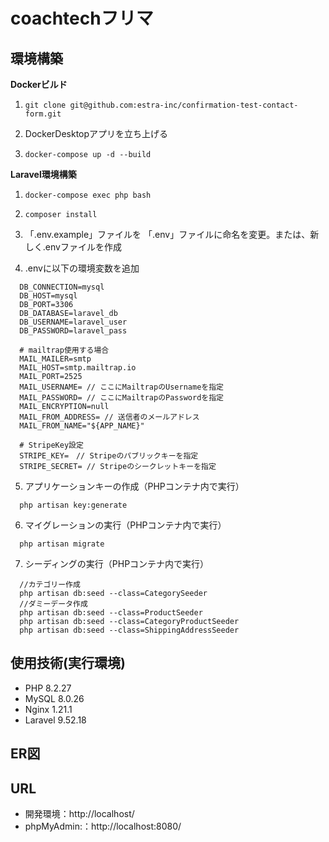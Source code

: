 # coachtechフリマ

## 環境構築
**Dockerビルド**
1. ```
   git clone git@github.com:estra-inc/confirmation-test-contact-form.git
   ```
   
3. DockerDesktopアプリを立ち上げる
   
5. ```
   docker-compose up -d --build
   ```

**Laravel環境構築**
1. ```
   docker-compose exec php bash
   ```
   
3. ```
   composer install
   ```
   
5. 「.env.example」ファイルを 「.env」ファイルに命名を変更。または、新しく.envファイルを作成
   
7. .envに以下の環境変数を追加
  ```
    DB_CONNECTION=mysql
    DB_HOST=mysql
    DB_PORT=3306
    DB_DATABASE=laravel_db
    DB_USERNAME=laravel_user
    DB_PASSWORD=laravel_pass
  
    # mailtrap使用する場合
    MAIL_MAILER=smtp
    MAIL_HOST=smtp.mailtrap.io
    MAIL_PORT=2525
    MAIL_USERNAME= // ここにMailtrapのUsernameを指定
    MAIL_PASSWORD= // ここにMailtrapのPasswordを指定
    MAIL_ENCRYPTION=null
    MAIL_FROM_ADDRESS= // 送信者のメールアドレス
    MAIL_FROM_NAME="${APP_NAME}"

    # StripeKey設定
    STRIPE_KEY=　// Stripeのパブリックキーを指定
    STRIPE_SECRET= // Stripeのシークレットキーを指定
  ```
5. アプリケーションキーの作成（PHPコンテナ内で実行）
  ```
    php artisan key:generate
  ```

6. マイグレーションの実行（PHPコンテナ内で実行）
  ```
    php artisan migrate
  ```

7. シーディングの実行（PHPコンテナ内で実行）
  ```
    //カテゴリー作成
    php artisan db:seed --class=CategorySeeder
    //ダミーデータ作成
    php artisan db:seed --class=ProductSeeder
    php artisan db:seed --class=CategoryProductSeeder
    php artisan db:seed --class=ShippingAddressSeeder
  ```

## 使用技術(実行環境)
- PHP 8.2.27
- MySQL 8.0.26
- Nginx 1.21.1
- Laravel 9.52.18

## ER図

## URL
- 開発環境：http://localhost/
- phpMyAdmin:：http://localhost:8080/

